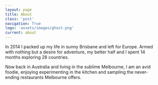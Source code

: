```yaml
---
layout: page
title: About
class: 'post'
navigation: True
logo: 'assets/images/ghost.png'
current: about
---
```


In 2014 I packed up my life in sunny Brisbane and left for Europe. Armed with
nothing but a desire for adventure, my better half and I spent 14 months
exploring 28 countries.

Now back in Australia and living in the sublime Melbourne, I am an avid foodie,
enjoying experimenting in the kitchen and sampling the never-ending restaurants
Melbourne offers.
